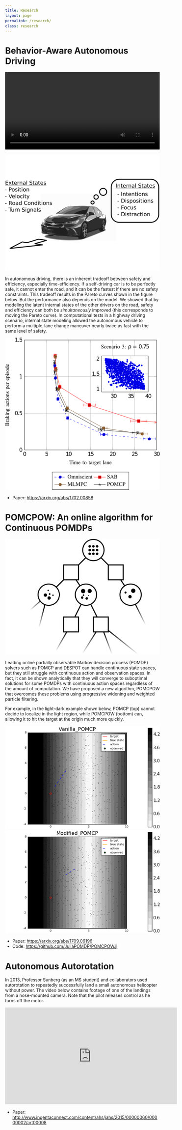 ```yaml
---
title: Research
layout: page 
permalink: /research/
class: research
---
```


# Behavior-Aware Autonomous Driving

<video autoplay="autoplay" loop="loop" width="100%" controls>
  <source src="/assets/videos/highway_planning.mp4" type="video/mp4">
  <source src="/assets/videos/highway_planning.webm" type="video/webm">
  <source src="/assets/videos/highway_planning.ogv" type="video/ogg">
  ![Highway Lane Change Planning](assets/images/highway_planning.png)
</video>

![Internal States](assets/images/states.svg.png)

In autonomous driving, there is an inherent tradeoff between safety and efficiency, especially time-efficiency.
If a self-driving car is to be perfectly safe, it cannot enter the road, and it can be the fastest if there are no safety constraints.
This tradeoff results in the Pareto curves shown in the figure below.
But the performance also depends on the model.
We showed that by modeling the latent internal states of the other drivers on the road, safety and efficiency can both be *simultaneously* improved (this corresponds to moving the Pareto curve).
In computational tests in a highway driving scenario, internal state modeling allowed the autonomous vehicle to perform a multiple-lane change maneuver nearly twice as fast with the same level of safety.

![Safety-Efficiency Tradeoff](assets/images/pareto.png)

- Paper: [https://arxiv.org/abs/1702.00858 ](https://arxiv.org/abs/1702.00858)


# POMCPOW: An online algorithm for Continuous POMDPs

![POMCPOW Tree](assets/images/pomcpow.png)

Leading online partially observable Markov decision process (POMDP) solvers such as POMCP and DESPOT can handle continuous state spaces, but they still struggle with continuous action and observation spaces.
In fact, it can be shown analytically that they will converge to suboptimal solutions for some POMDPs with continuous action spaces regardless of the amount of computation.
We have proposed a new algorithm, POMCPOW that overcomes these problems using progressive widening and weighted particle filtering. 

For example, in the light-dark example shown below, POMCP (top) cannot decide to localize in the light region, while POMCPOW (bottom) can, allowing it to hit the target at the origin much more quickly.

![Light-dark bad](/assets/images/ld_bad.gif)![Light-dark good](/assets/images/ld_good.gif)

- Paper: [https://arxiv.org/abs/1709.06196 ](https://arxiv.org/abs/1709.06196)
- Code: [https://github.com/JuliaPOMDP/POMCPOW.jl ](https://github.com/JuliaPOMDP/POMCPOW.jl)


# Autonomous Autorotation

In 2013, Professor Sunberg (as an MS student) and collaborators used autorotation to repeatedly successfully land a small autonomous helicopter without power.
The video below contains footage of one of the landings from a nose-mounted camera.
Note that the pilot releases control as he turns off the motor.

<iframe width="560" height="315" src="https://www.youtube.com/embed/mAFeDq9ZdH4" frameborder="0" allow="autoplay; encrypted-media" allowfullscreen></iframe>

- Paper: [http://www.ingentaconnect.com/content/ahs/jahs/2015/00000060/00000002/art00008 ](http://www.ingentaconnect.com/content/ahs/jahs/2015/00000060/00000002/art00008)
